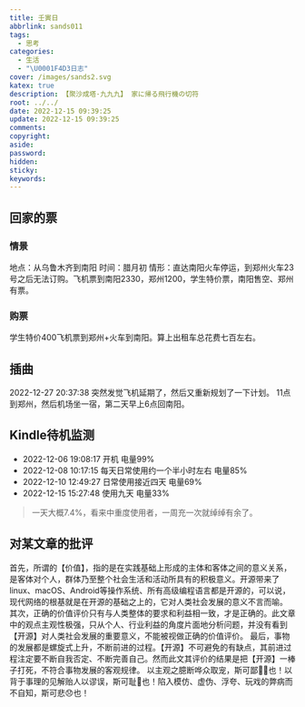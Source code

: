 ```yaml
---
title: 壬寅日
abbrlink: sands011
tags:
  - 思考
categories:
  - 生活
  - "\U0001F4D3日志"
cover: /images/sands2.svg
katex: true
description: 【聚沙成塔·九九九】 家に帰る飛行機の切符
root: ../../
date: 2022-12-15 09:39:25
update: 2022-12-15 09:39:25
comments:
copyright:
aside:
password:
hidden:
sticky:
keywords:
---
```


## 回家的票
### 情景
地点：从乌鲁木齐到南阳
时间：腊月初
情形：直达南阳火车停运，到郑州火车23号之后无法订购。飞机票到南阳2330，郑州1200，学生特价票，南阳售空、郑州有票。
### 购票
学生特价400飞机票到郑州+火车到南阳。算上出租车总花费七百左右。
## 插曲
2022-12-27 20:37:38 突然发觉飞机延期了，然后又重新规划了一下计划。
11点到郑州，然后机场坐一宿，第二天早上6点回南阳。





## Kindle待机监测
* 2022-12-06 19:08:17 开机 电量99%
* 2022-12-08 10:17:15 每天日常使用约一个半小时左右 电量85%
* 2022-12-10 12:49:27 日常使用接近四天 电量69%
* 2022-12-15 15:27:48 使用九天 电量33%
> 一天大概7.4%，看来中重度使用者，一周充一次就绰绰有余了。


## 对某文章的批评
首先，所谓的【价值】，指的是在实践基础上形成的主体和客体之间的意义关系，是客体对个人，群体乃至整个社会生活和活动所具有的积极意义。开源带来了linux、macOS、Android等操作系统、所有高级编程语言都是开源的，可以说，现代网络的根基就是在开源的基础之上的，它对人类社会发展的意义不言而喻。
其次，正确的价值评价只有与人类整体的要求和利益相一致，才是正确的。此文章中的观点主观性极强，只从个人、行业利益的角度片面地分析问题，并没有看到【开源】对人类社会发展的重要意义，不能被视做正确的价值评价。
最后，事物的发展都是螺旋式上升，不断前进的过程。【开源】不可避免的有缺点，其前进过程注定要不断自我否定、不断完善自己。然而此文其评价的结果是把【开源】一棒子打死，不符合事物发展的客观规律。
以主观之臆断哗众取宠，斯可鄙🖕🏻也！以背于事理的见解贻人以谬误，斯可耻🤬也！陷入模仿、虚伪、浮夸、玩戏的弊病而不自知，斯可悲😞也！